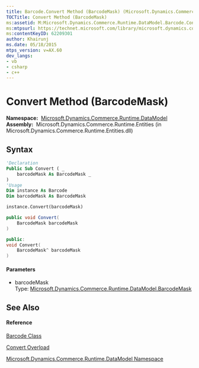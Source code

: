 ```yaml
---
title: Barcode.Convert Method (BarcodeMask) (Microsoft.Dynamics.Commerce.Runtime.DataModel)
TOCTitle: Convert Method (BarcodeMask)
ms:assetid: M:Microsoft.Dynamics.Commerce.Runtime.DataModel.Barcode.Convert(Microsoft.Dynamics.Commerce.Runtime.DataModel.BarcodeMask)
ms:mtpsurl: https://technet.microsoft.com/library/microsoft.dynamics.commerce.runtime.datamodel.barcode.convert(v=AX.60)
ms:contentKeyID: 62209301
author: Khairunj
ms.date: 05/18/2015
mtps_version: v=AX.60
dev_langs:
- vb
- csharp
- c++
---
```


# Convert Method (BarcodeMask)

**Namespace:**  [Microsoft.Dynamics.Commerce.Runtime.DataModel](microsoft-dynamics-commerce-runtime-datamodel-namespace.md)  
**Assembly:**  Microsoft.Dynamics.Commerce.Runtime.Entities (in Microsoft.Dynamics.Commerce.Runtime.Entities.dll)

## Syntax

``` vb
'Declaration
Public Sub Convert ( _
    barcodeMask As BarcodeMask _
)
'Usage
Dim instance As Barcode
Dim barcodeMask As BarcodeMask

instance.Convert(barcodeMask)
```

``` csharp
public void Convert(
    BarcodeMask barcodeMask
)
```

``` c++
public:
void Convert(
    BarcodeMask^ barcodeMask
)
```

#### Parameters

  - barcodeMask  
    Type: [Microsoft.Dynamics.Commerce.Runtime.DataModel.BarcodeMask](barcodemask-class-microsoft-dynamics-commerce-runtime-datamodel.md)  

## See Also

#### Reference

[Barcode Class](barcode-class-microsoft-dynamics-commerce-runtime-datamodel.md)

[Convert Overload](barcode-convert-method-microsoft-dynamics-commerce-runtime-datamodel.md)

[Microsoft.Dynamics.Commerce.Runtime.DataModel Namespace](microsoft-dynamics-commerce-runtime-datamodel-namespace.md)

